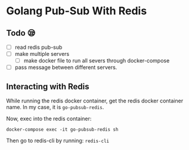 # Golang Pub-Sub With Redis

## Todo 😪

- [ ] read redis pub-sub
- [ ] make multiple servers
  - [ ] make docker file to run all severs through docker-compose
- [ ] pass message between different servers.

## Interacting with Redis

While running the redis docker container, get the redis docker container name.
In my case, it is `go-pubsub-redis`.

Now, exec into the redis container:

`docker-compose exec -it go-pubsub-redis sh`

Then go to redis-cli by running: `redis-cli`
